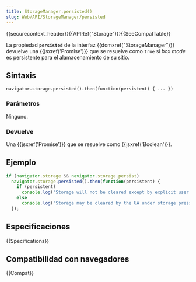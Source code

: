 ```yaml
---
title: StorageManager.persisted()
slug: Web/API/StorageManager/persisted
---
```


{{securecontext_header}}{{APIRef("Storage")}}{{SeeCompatTable}}

La propiedad **`persisted`** de la interfaz {{domxref("StorageManager")}} devuelve una {{jsxref('Promise')}} que se resuelve como `true` si _box mode_ es persistente para el alamacenamiento de su sitio.

## Sintaxis

```
navigator.storage.persisted().then(function(persistent) { ... })
```

### Parámetros

Ninguno.

### Devuelve

Una {{jsxref('Promise')}} que se resuelve como {{jsxref('Boolean')}}.

## Ejemplo

```js
if (navigator.storage && navigator.storage.persist)
  navigator.storage.persisted().then(function(persistent) {
    if (persistent)
      console.log("Storage will not be cleared except by explicit user action");
    else
      console.log("Storage may be cleared by the UA under storage pressure.");
  });
```

## Especificaciones

{{Specifications}}

## Compatibilidad con navegadores

{{Compat}}
